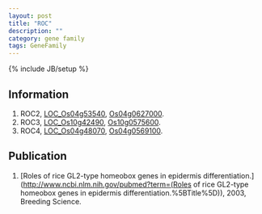 ```yaml
---
layout: post
title: "ROC"
description: ""
category: gene family
tags: GeneFamily
---
```

{% include JB/setup %}

## Information
1. ROC2, [LOC_Os04g53540](http://rice.plantbiology.msu.edu/cgi-bin/ORF_infopage.cgi?orf=LOC_Os04g53540), [Os04g0627000](http://rapdb.dna.affrc.go.jp/viewer/gbrowse_details/irgsp1?name=Os04g0627000).
2. ROC3, [LOC_Os10g42490](http://rice.plantbiology.msu.edu/cgi-bin/ORF_infopage.cgi?orf=LOC_Os10g42490), [Os10g0575600](http://rapdb.dna.affrc.go.jp/viewer/gbrowse_details/irgsp1?name=Os10g0575600).
3. ROC4, [LOC_Os04g48070](http://rice.plantbiology.msu.edu/cgi-bin/ORF_infopage.cgi?orf=LOC_Os04g48070), [Os04g0569100](http://rapdb.dna.affrc.go.jp/viewer/gbrowse_details/irgsp1?name=Os04g0569100).

## Publication
1. [Roles of rice GL2-type homeobox genes in epidermis differentiation.](http://www.ncbi.nlm.nih.gov/pubmed?term=(Roles of rice GL2-type homeobox genes in epidermis differentiation.%5BTitle%5D)), 2003, Breeding Science.


